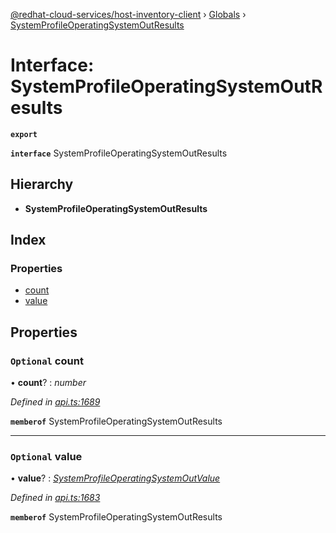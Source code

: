 [@redhat-cloud-services/host-inventory-client](../README.md) › [Globals](../globals.md) › [SystemProfileOperatingSystemOutResults](systemprofileoperatingsystemoutresults.md)

# Interface: SystemProfileOperatingSystemOutResults

**`export`** 

**`interface`** SystemProfileOperatingSystemOutResults

## Hierarchy

* **SystemProfileOperatingSystemOutResults**

## Index

### Properties

* [count](systemprofileoperatingsystemoutresults.md#optional-count)
* [value](systemprofileoperatingsystemoutresults.md#optional-value)

## Properties

### `Optional` count

• **count**? : *number*

*Defined in [api.ts:1689](https://github.com/RedHatInsights/javascript-clients/blob/master/packages/host-inventory/api.ts#L1689)*

**`memberof`** SystemProfileOperatingSystemOutResults

___

### `Optional` value

• **value**? : *[SystemProfileOperatingSystemOutValue](systemprofileoperatingsystemoutvalue.md)*

*Defined in [api.ts:1683](https://github.com/RedHatInsights/javascript-clients/blob/master/packages/host-inventory/api.ts#L1683)*

**`memberof`** SystemProfileOperatingSystemOutResults
